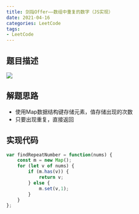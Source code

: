 ```yaml
---
title: 剑指Offer——数组中重复的数字（JS实现）
date: 2021-04-16
categories: LeetCode
tags: 
- LeetCode
---
```

## 题目描述
![](https://img-blog.csdnimg.cn/img_convert/3eec1eba0d8b236c3aa01b8b12450aae.png)

## 解题思路
* 使用Map数据结构键存储元素，值存储出现的次数
* 只要出现重复，直接返回

## 实现代码
```js
var findRepeatNumber = function(nums) {
    const m = new Map();
    for (let v of nums) {
        if (m.has(v)) {
            return v;
        } else {
            m.set(v,1);
        }
    }
};
```
